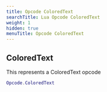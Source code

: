 ```yaml
---
title: Opcode ColoredText
searchTitle: Lua Opcode ColoredText
weight: 1
hidden: true
menuTitle: Opcode ColoredText
---
```

## ColoredText

This represents a ColoredText opcode
```lua
Opcode.ColoredText
```